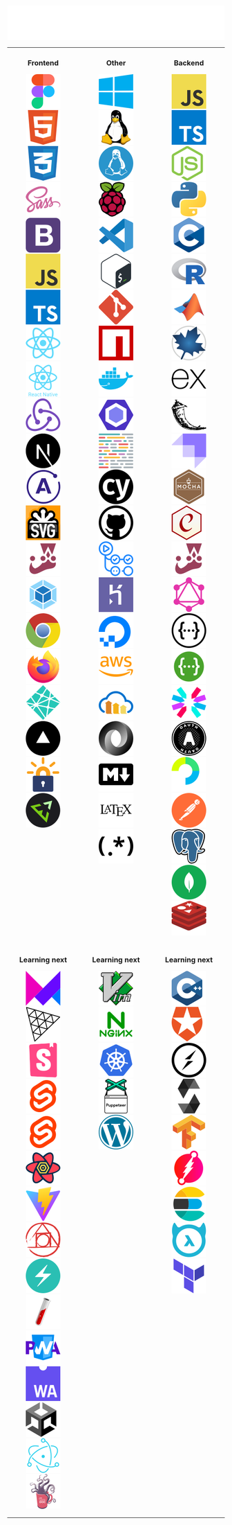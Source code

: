 <div align="center">
<img src="Banner.svg" alt="Technologies and tools banner"/>
</div>

<table><tr><td valign="top" width="33%" align="center">

### Frontend

<a href="https://www.figma.com"><img src="icons/Figma.svg" title="Figma"></a>
<a href="https://developer.mozilla.org/en-US/docs/Web/HTML"><img src="icons/HTML.svg" title="HTML"></a>
<a href="https://developer.mozilla.org/en-US/docs/Web/CSS"><img src="icons/CSS.svg" title="CSS"></a>
<a href="https://sass-lang.com/"><img src="icons/Sass.svg" title="Sass"></a>
<a href="https://getbootstrap.com/"><img src="icons/Bootstrap.svg" title="Bootstrap"></a>
<a href="https://developer.mozilla.org/en-US/docs/Web/JavaScript"><img src="icons/JavaScript.svg" title="JavaScript"></a>
<a href="https://www.typescriptlang.org/"><img src="icons/TypeScript.svg" title="TypeScript"></a>
<a href="https://reactjs.org/"><img src="icons/React.svg" title="React"></a>
<a href="https://reactnative.dev/"><img src="icons/React-Native.svg" title="React Native"></a>
<a href="https://redux.js.org/"><img src="icons/Redux.svg" title="Redux"></a>
<a href="https://nextjs.org/"><img src="icons/Next-js.svg" title="Next.js"></a>
<a href="https://www.apollographql.com/"><img src="icons/Apollo-GraphQL.svg" title="Apollo GraphQL"></a>
<a href="https://developer.mozilla.org/en-US/docs/Web/SVG"><img src="icons/SVG.svg" title="SVG"></a>
<a href="https://jestjs.io/"><img src="icons/Jest.svg" title="Jest"></a>
<a href="https://webpack.js.org/"><img src="icons/Webpack.svg" title="Webpack"></a>
<a href="https://developer.chrome.com/docs/devtools/"><img src="icons/Chrome.svg" title="Chrome developer tools"></a>
<a href="https://firefox-source-docs.mozilla.org/devtools-user/index.html"><img src="icons/Firefox.svg" title="Firefox developer tools"></a>
<a href="https://www.netlify.com/"><img src="icons/Netlify.svg" title="Netlify"></a>
<a href="https://vercel.com/"><img src="icons/Vercel.svg" title="Vercel"></a>
<a href="https://letsencrypt.org/"><img src="icons/Lets-Encrypt.svg" title="Let's Encrypt"></a>
<a href="https://emmet.io/"><img src="icons/Emmet.svg" title="Emmet"></a>

</td><td valign="top" width="34%" align="center">

### Other

<a href="https://en.wikipedia.org/wiki/Microsoft_Windows"><img src="icons/Windows.svg" title="Windows"></a>
<a href="https://www.linux.org/"><img src="icons/Linux.svg" title="Linux"></a>
<a href="https://docs.microsoft.com/en-us/windows/wsl/"><img src="icons/WSL.svg" title="Windows Subsystem for Linux (WSL)"></a>
<a href="https://www.raspbian.org/"><img src="icons/Raspbian.svg" title="Raspbian"></a>
<a href="https://code.visualstudio.com/"><img src="icons/Visual-Studio-Code.svg" title="Visual Studio Code"></a>
<a href="https://en.wikipedia.org/wiki/Bash_(Unix_shell)"><img src="icons/Bash.svg" title="Bash"></a>
<a href="https://git-scm.com/"><img src="icons/Git.svg" title="Git"></a>
<a href="https://www.npmjs.com/"><img src="icons/NPM.svg" title="NPM"></a>
<a href="https://www.docker.com/"><img src="icons/Docker.svg" title="Docker"></a>
<a href="https://eslint.org/"><img src="icons/ESLint.svg" title="ESLint"></a>
<a href="https://prettier.io/"><img src="icons/Prettier.svg" title="Prettier"></a>
<a href="https://www.cypress.io/"><img src="icons/Cypress.svg" title="Cypress"></a>
<a href="https://github.com/"><img src="icons/GitHub.svg" title="GitHub"></a>
<a href="https://github.com/features/actions"><img src="icons/Github-Actions.svg" title="GitHub Actions"></a>
<a href="https://www.heroku.com"><img src="icons/Heroku.svg" title="Heroku"></a>
<a href="https://www.digitalocean.com/"><img src="icons/DigitalOcean.svg" title="Digital Ocean"></a>
<a href="https://aws.amazon.com/"><img src="icons/AWS.svg" title="AWS"></a>
<a href="https://cloudinary.com/"><img src="icons/Cloudinary.svg" title="Cloudinary"></a>
<a href="https://www.json.org/json-en.html"><img src="icons/JSON.svg" title="JSON"></a>
<a href="https://en.wikipedia.org/wiki/Markdown"><img src="icons/Markdown.svg" title="Markdown"></a>
<a href="https://www.latex-project.org/"><img src="icons/LaTeX.svg" title="LaTeX"></a>
<a href="https://en.wikipedia.org/wiki/Regular_expression"><img src="icons/RegEx.svg" title="Regular expressions"></a>

</td><td valign="top" width="33%" align="center">

### Backend

<a href="https://developer.mozilla.org/en-US/docs/Web/JavaScript"><img src="icons/JavaScript.svg" title="JavaScript"></a>
<a href="https://www.typescriptlang.org/"><img src="icons/TypeScript.svg" title="TypeScript"></a>
<a href="https://nodejs.org"><img src="icons/NodeJS.svg" title="NodeJS"></a>
<a href="https://www.python.org/"><img src="icons/Python.svg" title="Python"></a>
<a href="https://en.wikipedia.org/wiki/C_(programming_language)"><img src="icons/C.svg" title="C"></a>
<a href="https://www.r-project.org/"><img src="icons/R.svg" title="R"></a>
<a href="https://www.mathworks.com/products/matlab.html"><img src="icons/MATLAB.svg  " title="MATLAB"></a>
<a href="https://www.maplesoft.com/products/Maple/"><img src="icons/Maple.svg" title="Maple"></a>
<a href="https://expressjs.com/"><img src="icons/Express.svg" title="Express"></a>
<a href="https://flask.palletsprojects.com/en/2.0.x/"><img src="icons/Flask.svg" title="Flask"></a>
<a href="https://strapi.io/"><img src="icons/Strapi.svg" title="Strapi"></a>
<a href="https://mochajs.org/"><img src="icons/Mocha.svg" title="Mocha"></a>
<a href="https://www.chaijs.com/"><img src="icons/Chai.svg" title="Chai"></a>
<a href="https://jestjs.io/"><img src="icons/Jest.svg" title="Jest"></a>
<a href="https://graphql.org/"><img src="icons/GraphQL.svg" title="GraphQL"></a>
<a href="https://en.wikipedia.org/wiki/Representational_state_transfer"><img src="icons/REST.svg" title="REST APIs"></a>
<a href="https://swagger.io/"><img src="icons/Swagger.svg" title="Swagger"></a>
<a href="https://jwt.io/"><img src="icons/JWT.svg" title="JSON Web Tokens"></a>
<a href="https://www.oauth.com/"><img src="icons/OAuth.svg" title="OAuth"></a>
<a href="https://www.passportjs.org/"><img src="icons/Passport.svg" title="Passport"></a>
<a href="https://www.postman.com/"><img src="icons/Postman.svg" title="Postman"></a>
<a href="https://www.postgresql.org/"><img src="icons/PostgreSQL.svg" title="PostgreSQL"></a>
<a href="https://www.mongodb.com/"><img src="icons/MongoDB.svg" title="MongoDB"></a>
<a href="https://redis.io/"><img src="icons/Redis.svg" title="Redis"></a>

</td></tr><tr><td valign="top" width="33%" align="center">

<!-- Frontend -->

### Learning next

<a href="https://www.framer.com/motion/"><img src="icons/Framer-Motion.svg" title="Framer Motion"></a>
<a href="https://threejs.org/"><img src="icons/Three-JS.svg" title="Three.js"></a>
<a href="https://storybook.js.org/"><img src="icons/Storybook.svg" title="Storybook"></a>
<a href="https://svelte.dev/"><img src="icons/Svelte.svg" title="Svelte"></a>
<a href="https://kit.svelte.dev/"><img src="icons/SvelteKit.svg" title="SvelteKit"></a>
<a href="https://react-query.tanstack.com/"><img src="icons/React-Query.svg" title="React Query"></a>
<a href="https://vitejs.dev/"><img src="icons/Vite.svg" title="Vite"></a>
<a href="https://postcss.org/"><img src="icons/PostCSS.svg" title="PostCSS"></a>
<a href="https://chakra-ui.com/"><img src="icons/Chakra-UI.svg" title="Chakra UI"></a>
<a href="https://jekyllrb.com/"><img src="icons/Jekyll.svg" title="Jekyll"></a>
<a href="https://web.dev/progressive-web-apps/"><img src="icons/PWA.svg" title="Progressive Web Apps"></a>
<a href="https://developer.mozilla.org/en-US/docs/WebAssembly"><img src="icons/WebAssembly.svg" title="WebAxissembly"></a>
<a href="https://unity.com/"><img src="icons/Unity.svg" title="Unity"></a>
<a href="https://www.electronjs.org/"><img src="icons/Electron.svg" title="Electron"></a>
<a href="https://sassdoc.com/"><img src="icons/SassDoc.svg" title="SassDoc"></a>

</td><td valign="top" width="34%" align="center">

<!-- Other -->

### Learning next

<a href="https://marketplace.visualstudio.com/items?itemName=vscodevim.vim"><img src="icons/Vim.svg" title="Vim"></a>
<a href="https://www.nginx.com/"><img src="icons/NGINX.svg" title="NGINX"></a>
<a href="https://kubernetes.io/"><img src="icons/Kubernetes.svg" title="Kubernetes"></a>
<a href="https://pptr.dev/"><img src="icons/Puppeteer.svg" title="Puppeteer"></a>
<a href="https://wordpress.com/"><img src="icons/Wordpress.svg" title="Wordpress"></a>

</td><td valign="top" width="33%" align="center">

<!-- Backend -->

### Learning next

<a href="https://en.wikipedia.org/wiki/C%2B%2B"><img src="icons/C++.svg" title="C++"></a>
<a href="https://auth0.com/"><img src="icons/Auth0.svg" title="Auth0"></a>
<a href="https://socket.io/"><img src="icons/Socket-IO.svg" title="Socket.IO"></a>
<a href="https://docs.soliditylang.org"><img src="icons/Solidity.svg" title="Solidity"></a>
<a href="https://www.tensorflow.org/"><img src="icons/TensorFlow.svg" title="TensorFlow"></a>
<a href="https://dgraph.io/"><img src="icons/Dgraph.svg" title="Dgraph"></a>
<a href="https://www.elastic.co/"><img src="icons/Elasticsearch.svg" title="Elasticsearch"></a>
<a href="https://hasura.io/"><img src="icons/Hasura.svg" title="Hasura"></a>
<a href="https://www.terraform.io/"><img src="icons/Terraform.svg" title="Terraform"></a>

</td></tr></table>
